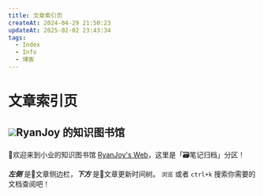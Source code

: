 ```yaml
---
title: 文章索引页
createAt: 2024-04-29 21:50:23
updateAt: 2025-02-02 23:43:34
tags:
  - Index
  - Info
  - 博客
---
```

<script setup>
    import {lifeSkills} from '/.vitepress/theme/components/lists/lifeSkills'
    import {os} from '/.vitepress/theme/components/lists/os'
    import {personalProject} from '/.vitepress/theme/components/lists/personalProject'
    import {ref_sum} from '/.vitepress/theme/components/lists/ref_sum'
    import {tech_skills} from '/.vitepress/theme/components/lists/tech_skills'
    import {tools} from '/.vitepress/theme/components/lists/tools'
</script>

# 文章索引页

## <p><img src="/avatar.png" class="titleAvatar" /><span >RyanJoy 的知识图书馆</span></p>

👏欢迎来到小业的知识图书馆 [RyanJoy's Web](https://ryanjoy.top/)，这里是「🗃️笔记归档」分区！

<span class="marker-underline">***左侧*** 是</span><span class="marker-fakeTitle">📒文章侧边栏</span><span class="marker-underline">，***下方*** 是</span><span class="marker-fakeTitle">📒文章更新时间树</span><span class="marker-underline">。 `浏览` 或者 `ctrl+k` 搜索你需要的文档查阅吧！</span>

<nodeIndex />

<!--  linklist组件式索引页，目前还没实现自动添加。主要问题是，没法自动获取icon  -->

<!-- 
<list v-for="{ title , items } in lifeSkills" :title="title" :items="items" />

## 👨🏼‍💻个人项目

<list v-for="{ title , items } in personalProject" :title="title" :items="items" />

## 💻操作系统

<list v-for="{ title , items } in os" :title="title" :items="items" />

## 🖥️专业技能

<list v-for="{ title , items } in tech_skills" :title="title" :items="items" />

## 🤔反思和总结

<list v-for="{ title , items } in ref_sum" :title="title" :items="items" />

## 🛠️实用工具

<list v-for="{ title , items } in tools" :title="title" :items="items" /> -->